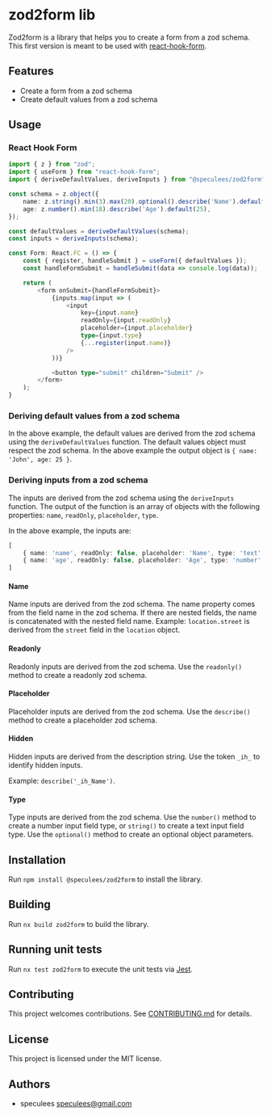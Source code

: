 # zod2form lib

Zod2form is a library that helps you to create a form from a zod schema. This first version is meant to be used with [react-hook-form](https://react-hook-form.com).

## Features

- Create a form from a zod schema
- Create default values from a zod schema

## Usage

### React Hook Form

```ts
import { z } from "zod";
import { useForm } from "react-hook-form";
import { deriveDefaultValues, deriveInputs } from "@speculees/zod2form";

const schema = z.object({
    name: z.string().min(3).max(20).optional().describe('Name').default('John'),
    age: z.number().min(18).describe('Age').default(25),
});

const defaultValues = deriveDefaultValues(schema);
const inputs = deriveInputs(schema);

const Form: React.FC = () => {
    const { register, handleSubmit } = useForm({ defaultValues }); 
    const handleFormSubmit = handleSubmit(data => console.log(data));

    return (
        <form onSubmit={handleFormSubmit}>
            {inputs.map(input => (
                <input
                    key={input.name}
                    readOnly={input.readOnly}
                    placeholder={input.placeholder}
                    type={input.type}
                    {...register(input.name)}
                />
            ))}

            <button type="submit" children="Submit" />
        </form>
    );
}
```

### Deriving default values from a zod schema

In the above example, the default values are derived from the zod schema using the `deriveDefaultValues` function. The default values object must respect the zod schema. In the above example the output object is `{ name: 'John', age: 25 }`.

### Deriving inputs from a zod schema

The inputs are derived from the zod schema using the `deriveInputs` function. The output of the function is an array of objects with the following properties: `name`, `readOnly`, `placeholder`, `type`.

In the above example, the inputs are:

```ts
[
    { name: 'name', readOnly: false, placeholder: 'Name', type: 'text' },
    { name: 'age', readOnly: false, placeholder: 'Age', type: 'number' } 
]
```

#### Name

Name inputs are derived from the zod schema. The name property comes from the field name in the zod schema. If there are nested fields, the name is concatenated with the nested field name. Example: `location.street` is derived from the `street` field in the `location` object.

#### Readonly

Readonly inputs are derived from the zod schema. Use the `readonly()` method to create a readonly zod schema.

#### Placeholder

Placeholder inputs are derived from the zod schema. Use the `describe()` method to create a placeholder zod schema.

#### Hidden

Hidden inputs are derived from the description string. Use the token `_ih_` to identify hidden inputs.

Example: `describe('_ih_Name')`.

#### Type

Type inputs are derived from the zod schema. Use the `number()` method to create a number input field type, or `string()` to create a text input field type. Use the `optional()` method to create an optional object parameters.

## Installation

Run `npm install @speculees/zod2form` to install the library.

## Building

Run `nx build zod2form` to build the library.

## Running unit tests

Run `nx test zod2form` to execute the unit tests via [Jest](https://jestjs.io).

## Contributing

This project welcomes contributions. See [CONTRIBUTING.md](CONTRIBUTING.md) for details.

## License

This project is licensed under the MIT license.

## Authors

- speculees <speculees@gmail.com>
